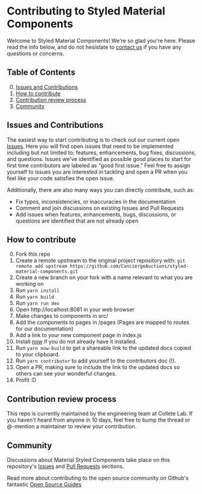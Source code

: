 # Contributing to Styled Material Components

Welcome to Styled Material Components! We're so glad you're here. Please read the info below, and do not hesistate to [contact us](ashley.woodall@merlinlabs.com) if you have any questions or concerns.

## Table of Contents

0. [Issues and Contributions](#types-of-contributions-were-looking-for)
0. [How to contribute](#how-to-contribute)
0. [Contribution review process](#contribution-review-process)
0. [Community](#community)

## Issues and Contributions
The easiest way to start contributing is to check out our current open [Issues](https://github.com/corllete/material-styled/issues). Here you will find open issues that need to be implemented including but not limited to: features, enhancements, bug fixes, discussions, and questions. Issues we've identified as possible good places to start for first time contributors are labeled as "good first issue." Feel free to assign yourself to issues you are interested in tackling and open a PR when you feel like your code satisfies the open issue. 

Additionally, there are also many ways you can directly contribute, such as: 

* Fix typos, inconsistencies, or inaccuracies in the documentation
* Comment and join discussions on existing Issues and Pull Requests
* Add issues when features, enhancements, bugs, discussions, or questions are identified that are not already open

## How to contribute

0. Fork this repo
0. Create a remote upstream to the original project repository with: `git remote add upstream https://github.com/ConciergeAuctions/styled-material-components.git`
0. Create a new branch on your fork with a name relevant to what you are working on
0. Run `yarn install`
0. Run `yarn build`
0. Run `yarn run dev`
0. Open http://localhost:8081 in your web browser
0. Make changes to components in src/
0. Add the components to pages in /pages (Pages are mapped to routes for our documentation)
0. Add a link to your new component page in index.js 
0. Install [now](https://zeit.co/now#whats-now) if you do not already have it installed.
0. Run `yarn now-build` to get a shareable link to the updated docs copied to your
clipboard.
0. Run `yarn contributor` to add yourself to the contributors doc (!).
0. Open a PR, making sure to include the link to the updated docs so others can
see your wonderful changes.
0. Profit :D

## Contribution review process

This repo is currently maintained by the engineering team at Collete Lab. If you haven't heard from anyone in 10 days, feel free to bump the thread or @-mention a maintainer to review your contribution.

## Community

Discussions about Material Styled Components take place on this repository's [Issues](https://github.com/corllete/material-styled/issues) and [Pull Requests](https://github.com/corllete/material-styled/pulls) sections. 

Read more about contributing to the open source community on Github's fantastic [Open Source Guides](https://opensource.guide/)
